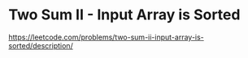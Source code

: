 # Two Sum II - Input Array is Sorted

https://leetcode.com/problems/two-sum-ii-input-array-is-sorted/description/